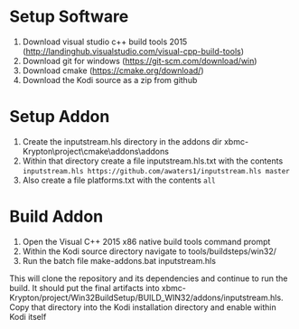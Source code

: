 # Setup Software

1. Download visual studio c++ build tools 2015 (http://landinghub.visualstudio.com/visual-cpp-build-tools)
2. Download git for windows (https://git-scm.com/download/win)
3. Download cmake (https://cmake.org/download/)
4. Download the Kodi source as a zip from github

# Setup Addon

1. Create the inputstream.hls directory in the addons dir  xbmc-Krypton\project\cmake\addons\addons
2. Within that directory create a file inputstream.hls.txt with the contents
```inputstream.hls https://github.com/awaters1/inputstream.hls master```
3. Also create a file platforms.txt with the contents
```all```

# Build Addon

1. Open the Visual C++ 2015 x86 native build tools command prompt
2. Within the Kodi source directory navigate to tools/buildsteps/win32/
3. Run the batch file make-addons.bat inputstream.hls

This will clone the repository and its dependencies and continue to run the build.  It should
put the final artifacts into xbmc-Krypton/project/Win32BuildSetup/BUILD_WIN32/addons/inputstream.hls. 
Copy that directory into the Kodi installation directory and enable within Kodi itself
